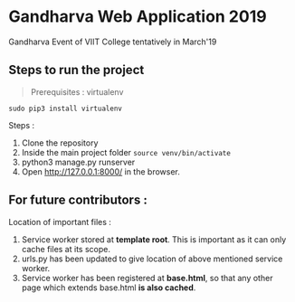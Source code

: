 # Gandharva Web Application 2019
Gandharva Event of VIIT College tentatively in March'19

## Steps to run the project

> Prerequisites : virtualenv

```sudo pip3 install virtualenv```

Steps :
1) Clone the repository
2) Inside the main project folder
```source venv/bin/activate```
3) python3 manage.py runserver
4) Open http://127.0.0.1:8000/ in the browser.

## For future contributors :

Location of important files :

1) Service worker stored at **template root**. This is important as it can only cache files at its scope.
2) urls.py has been updated to give location of above mentioned service worker.
3) Service worker has been registered at **base.html**, so that any other page which extends base.html **is also cached**.
